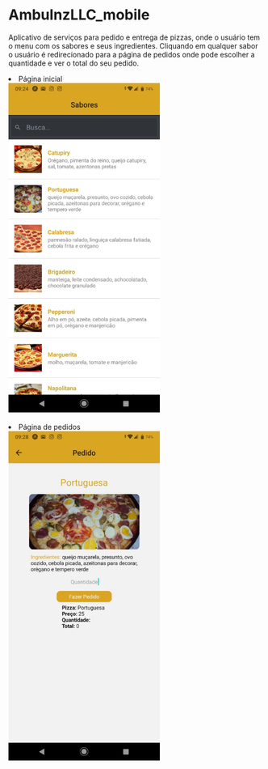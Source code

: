 # AmbulnzLLC_mobile

Aplicativo de serviços para pedido e entrega de pizzas, onde o usuário tem o menu com os sabores e seus ingredientes. Cliquando em qualquer sabor o usuário é redirecionado para a página de pedidos onde pode escolher a quantidade e ver o total do seu pedido.

<li>
    Página inicial<br>
    <img src='./imgREADME/home.jpeg' width='300'>
</li>
<br>
<li>
    Página de pedidos<br>
    <img src='./imgREADME/pedido.jpeg' width='300'>
</li>